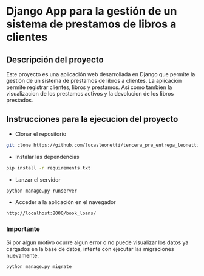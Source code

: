 # Django App para la gestión de un sistema de prestamos de libros a clientes

## Descripción del proyecto

Este proyecto es una aplicación web desarrollada en Django que permite la gestión de un sistema de prestamos de libros a clientes. La aplicación permite registrar clientes, libros y prestamos. Asi como tambien la visualizacion de los prestamos activos y la devolucion de los libros prestados.

## Instrucciones para la ejecucion del proyecto

- Clonar el repositorio

```bash
git clone https://github.com/lucasleonetti/tercera_pre_entrega_leonetti.git
```

- Instalar las dependencias

```bash
pip install -r requirements.txt
```

- Lanzar el servidor

```bash
python manage.py runserver
```

- Acceder a la aplicación en el navegador

```bash
http://localhost:8000/book_loans/
```

### Importante

Si por algun motivo ocurre algun error o no puede visualizar los datos ya cargados en la base de datos, intente con ejecutar las migraciones nuevamente.

```bash
python manage.py migrate
```
